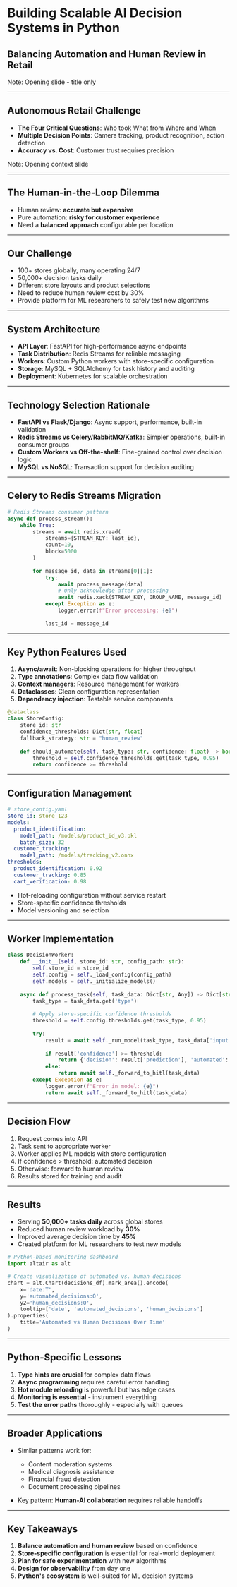 # Building Scalable AI Decision Systems in Python
## Balancing Automation and Human Review in Retail

Note: Opening slide - title only

---

## Autonomous Retail Challenge

<!-- .slide: data-background="#f7f7f7" -->

- **The Four Critical Questions**: Who took What from Where and When
- **Multiple Decision Points**: Camera tracking, product recognition, action detection
- **Accuracy vs. Cost**: Customer trust requires precision

Note: Opening context slide

---

## The Human-in-the-Loop Dilemma

- Human review: **accurate but expensive**
- Pure automation: **risky for customer experience**
- Need a **balanced approach** configurable per location

---

## Our Challenge

- 100+ stores globally, many operating 24/7
- 50,000+ decision tasks daily
- Different store layouts and product selections
- Need to reduce human review cost by 30%
- Provide platform for ML researchers to safely test new algorithms

---

## System Architecture

- **API Layer**: FastAPI for high-performance async endpoints
- **Task Distribution**: Redis Streams for reliable messaging
- **Workers**: Custom Python workers with store-specific configuration
- **Storage**: MySQL + SQLAlchemy for task history and auditing
- **Deployment**: Kubernetes for scalable orchestration

---

## Technology Selection Rationale

<!-- .slide: data-transition="slide" -->

- **FastAPI vs Flask/Django**: Async support, performance, built-in validation
- **Redis Streams vs Celery/RabbitMQ/Kafka**: Simpler operations, built-in consumer groups 
- **Custom Workers vs Off-the-shelf**: Fine-grained control over decision logic
- **MySQL vs NoSQL**: Transaction support for decision auditing

---

## Celery to Redis Streams Migration

```python
# Redis Streams consumer pattern
async def process_stream():
    while True:
        streams = await redis.xread(
            streams={STREAM_KEY: last_id}, 
            count=10,
            block=5000
        )
        
        for message_id, data in streams[0][1]:
            try:
                await process_message(data)
                # Only acknowledge after processing
                await redis.xack(STREAM_KEY, GROUP_NAME, message_id)
            except Exception as e:
                logger.error(f"Error processing: {e}")
                
            last_id = message_id
```

---

## Key Python Features Used

1. **Async/await**: Non-blocking operations for higher throughput
2. **Type annotations**: Complex data flow validation
3. **Context managers**: Resource management for workers
4. **Dataclasses**: Clean configuration representation
5. **Dependency injection**: Testable service components

```python
@dataclass
class StoreConfig:
    store_id: str
    confidence_thresholds: Dict[str, float]
    fallback_strategy: str = "human_review"
    
    def should_automate(self, task_type: str, confidence: float) -> bool:
        threshold = self.confidence_thresholds.get(task_type, 0.95)
        return confidence >= threshold
```

---

## Configuration Management

```yaml
# store_config.yaml
store_id: store_123
models:
  product_identification:
    model_path: /models/product_id_v3.pkl
    batch_size: 32
  customer_tracking:
    model_path: /models/tracking_v2.onnx
thresholds:
  product_identification: 0.92
  customer_tracking: 0.85
  cart_verification: 0.98
```

- Hot-reloading configuration without service restart
- Store-specific confidence thresholds
- Model versioning and selection

---

## Worker Implementation

```python
class DecisionWorker:
    def __init__(self, store_id: str, config_path: str):
        self.store_id = store_id
        self.config = self._load_config(config_path)
        self.models = self._initialize_models()
    
    async def process_task(self, task_data: Dict[str, Any]) -> Dict[str, Any]:
        task_type = task_data.get('type')
        
        # Apply store-specific confidence thresholds
        threshold = self.config.thresholds.get(task_type, 0.95)
        
        try:
            result = await self._run_model(task_type, task_data['input'])
            
            if result['confidence'] >= threshold:
                return {'decision': result['prediction'], 'automated': True}
            else:
                return await self._forward_to_hitl(task_data)
        except Exception as e:
            logger.error(f"Error in model: {e}")
            return await self._forward_to_hitl(task_data)
```

---

## Decision Flow

1. Request comes into API 
2. Task sent to appropriate worker
3. Worker applies ML models with store configuration
4. If confidence > threshold: automated decision
5. Otherwise: forward to human review
6. Results stored for training and audit

---

## Results

<!-- .slide: data-background="#e6f7e6" -->

- Serving **50,000+ tasks daily** across global stores
- Reduced human review workload by **30%**
- Improved average decision time by **45%**
- Created platform for ML researchers to test new models

```python
# Python-based monitoring dashboard
import altair as alt

# Create visualization of automated vs. human decisions
chart = alt.Chart(decisions_df).mark_area().encode(
    x='date:T',
    y='automated_decisions:Q',
    y2='human_decisions:Q',
    tooltip=['date', 'automated_decisions', 'human_decisions']
).properties(
    title='Automated vs Human Decisions Over Time'
)
```

---

## Python-Specific Lessons

1. **Type hints are crucial** for complex data flows
2. **Async programming** requires careful error handling
3. **Hot module reloading** is powerful but has edge cases
4. **Monitoring is essential** - instrument everything
5. **Test the error paths** thoroughly - especially with queues

---

## Broader Applications

- Similar patterns work for:
  - Content moderation systems
  - Medical diagnosis assistance
  - Financial fraud detection
  - Document processing pipelines

- Key pattern: **Human-AI collaboration** requires reliable handoffs

---

## Key Takeaways

1. **Balance automation and human review** based on confidence
2. **Store-specific configuration** is essential for real-world deployment
3. **Plan for safe experimentation** with new algorithms
4. **Design for observability** from day one
5. **Python's ecosystem** is well-suited for ML decision systems
